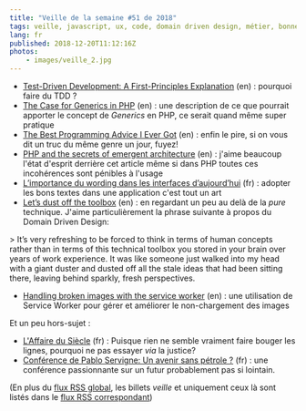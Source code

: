 ```yaml
---
title: "Veille de la semaine #51 de 2018"
tags: veille, javascript, ux, code, domain driven design, métier, bonnes pratiques, php, tdd
lang: fr
published: 2018-12-20T11:12:16Z
photos:
    - images/veille_2.jpg
---
```

* [Test-Driven Development: A First-Principles Explanation](https://www.petermorlion.com/test-driven-development-a-first-principles-explanation/) (en)&nbsp;: pourquoi faire du TDD ?
* [The Case for Generics in PHP](https://www.phparch.com/2018/11/the-case-for-generics-in-php/) (en)&nbsp;: une description de ce que pourrait apporter le concept de *Generics* en PHP, ce serait quand même super pratique
* [The Best Programming Advice I Ever Got](http://russolsen.com/articles/2012/08/09/the-best-programming-advice-i-ever-got.html) (en)&nbsp;: enfin le pire, si on vous dit un truc du même genre un jour, fuyez!
* [PHP and the secrets of emergent architecture](https://24daysindecember.net/2018/12/15/php-and-the-secrets-of-emergent-architecture/) (en)&nbsp;: j'aime beaucoup l'état d'esprit derrière cet article même si dans PHP toutes ces incohérences sont pénibles à l'usage
* [L’importance du wording dans les interfaces d’aujourd’hui](https://www.24joursdeweb.fr/2018/importance-du-wording-dans-les-interfaces-d-aujourdhui/) (fr)&nbsp;: adopter les bons textes dans une application c'est tout un art
* [Let’s dust off the toolbox](https://24daysindecember.net/2018/12/18/lets-dust-off-the-toolbox/) (en)&nbsp;: en regardant un peu au delà de la *pure* technique. J'aime particulièrement la phrase suivante à propos du Domain Driven Design:

&gt; It’s very refreshing to be forced to think in terms of human concepts rather than in terms of this technical toolbox you stored in your brain over years of work experience. It was like someone just walked into my head with a giant duster and dusted off all the stale ideas that had been sitting there, leaving behind sparkly, fresh perspectives.
* [Handling broken images with the service worker](https://bitsofco.de/handling-broken-images-with-service-worker/) (en)&nbsp;: une utilisation de Service Worker pour gérer et améliorer le non-chargement des images

Et un peu hors-sujet&nbsp;:

* [L'Affaire du Siècle](https://laffairedusiecle.net/parler-de-laffaire-autour-de-vous/) (fr)&nbsp;: Puisque rien ne semble vraiment faire bouger les lignes, pourquoi ne pas essayer *via* la justice?
* [Conférence de Pablo Servigne: Un avenir sans pétrole ?](https://www.youtube.com/watch?v=kSVA5Q79Urc&t=137s) (fr)&nbsp;: une conférence passionnante sur un futur probablement pas si lointain.

(En plus du [flux RSS global](/rss.xml), les billets *veille*
et uniquement ceux là sont listés dans le [flux RSS correspondant](/rss/veille.xml))
